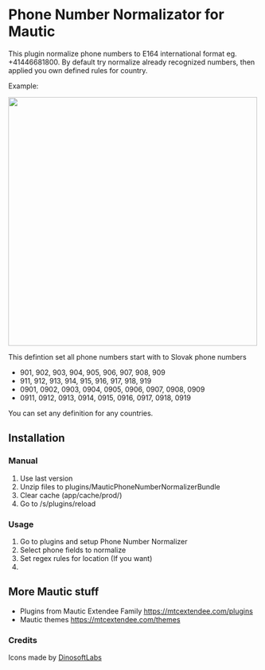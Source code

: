 # Phone Number Normalizator for Mautic

This plugin normalize phone numbers to E164 international format eg. +41446681800.
By default try  normalize already recognized numbers, then applied you own defined rules for country.

Example:

<img src="https://user-images.githubusercontent.com/462477/72688499-2d0faa80-3b08-11ea-8416-76290625e937.png" width="500">

This defintion set all phone numbers start with  to Slovak phone numbers

- 901, 902, 903, 904, 905, 906, 907, 908, 909
- 911, 912, 913, 914, 915, 916, 917, 918, 919
- 0901, 0902, 0903, 0904, 0905, 0906, 0907, 0908, 0909
- 0911, 0912, 0913, 0914, 0915, 0916, 0917, 0918, 0919
 
You can set any definition for any countries.

## Installation

### Manual

1. Use last version
2. Unzip files to plugins/MauticPhoneNumberNormalizerBundle
3. Clear cache (app/cache/prod/)
4. Go to /s/plugins/reload

### Usage

1. Go to plugins and setup Phone Number Normalizer
2. Select phone fields to normalize
3. Set regex rules for location (If you want)
4. 

## More Mautic stuff

- Plugins from Mautic Extendee Family  https://mtcextendee.com/plugins
- Mautic themes https://mtcextendee.com/themes

### Credits

Icons made by <a href="https://www.flaticon.com/authors/dinosoftlabs" title="DinosoftLabs">DinosoftLabs</a>